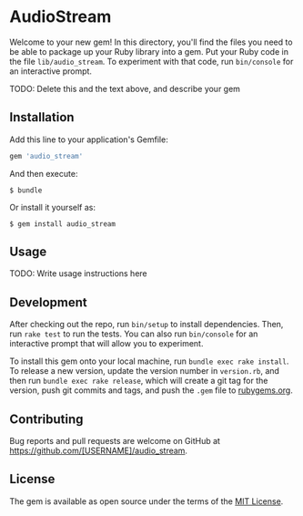 # AudioStream

Welcome to your new gem! In this directory, you'll find the files you need to be able to package up your Ruby library into a gem. Put your Ruby code in the file `lib/audio_stream`. To experiment with that code, run `bin/console` for an interactive prompt.

TODO: Delete this and the text above, and describe your gem

## Installation

Add this line to your application's Gemfile:

```ruby
gem 'audio_stream'
```

And then execute:

    $ bundle

Or install it yourself as:

    $ gem install audio_stream

## Usage

TODO: Write usage instructions here

## Development

After checking out the repo, run `bin/setup` to install dependencies. Then, run `rake test` to run the tests. You can also run `bin/console` for an interactive prompt that will allow you to experiment.

To install this gem onto your local machine, run `bundle exec rake install`. To release a new version, update the version number in `version.rb`, and then run `bundle exec rake release`, which will create a git tag for the version, push git commits and tags, and push the `.gem` file to [rubygems.org](https://rubygems.org).

## Contributing

Bug reports and pull requests are welcome on GitHub at https://github.com/[USERNAME]/audio_stream.

## License

The gem is available as open source under the terms of the [MIT License](https://opensource.org/licenses/MIT).
